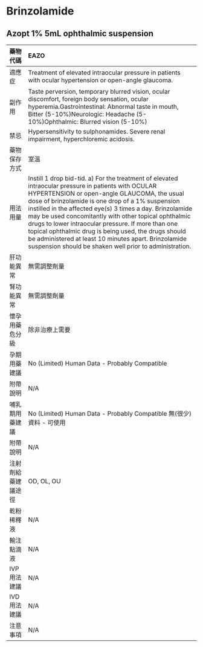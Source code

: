 # Brinzolamide

## Azopt 1% 5mL ophthalmic suspension

| 藥物代碼 | EAZO |
| :--- | :--- |
| 適應症 | Treatment of elevated intraocular pressure in patients with ocular hypertension or open-angle glaucoma. |
| 副作用 | Taste perversion, temporary blurred vision, ocular discomfort, foreign body sensation, ocular hyperemia.Gastrointestinal: Abnormal taste in mouth, Bitter \(5-10%\)Neurologic: Headache \(5-10%\)Ophthalmic: Blurred vision \(5-10%\) |
| 禁忌 | Hypersensitivity to sulphonamides. Severe renal impairment, hyperchloremic acidosis. |
| 藥物保存方式 | 室溫 |
| 用法用量 | Instill 1 drop bid-tid. a\) For the treatment of elevated intraocular pressure in patients with OCULAR HYPERTENSION or open-angle GLAUCOMA, the usual dose of brinzolamide is one drop of a 1% suspension instilled in the affected eye\(s\) 3 times a day. Brinzolamide may be used concomitantly with other topical ophthalmic drugs to lower intraocular pressure. If more than one topical ophthalmic drug is being used, the drugs should be administered at least 10 minutes apart. Brinzolamide suspension should be shaken well prior to administration. |
| 肝功能異常 | 無需調整劑量 |
| 腎功能異常 | 無需調整劑量 |
| 懷孕用藥危分級 | 除非治療上需要 |
| 孕期用藥建議 | No \(Limited\) Human Data - Probably Compatible |
| 附帶說明 | N/A |
| 哺乳期用藥建議 | No \(Limited\) Human Data - Probably Compatible 無\(很少\)資料 - 可使用 |
| 附帶說明 | N/A |
| 注射劑給藥建議途徑 | OD, OL, OU |
| 乾粉稀釋液 | N/A |
| 輸注點滴液 | N/A |
| IVP 用法建議 | N/A |
| IVD 用法建議 | N/A |
| 注意事項 | N/A |

